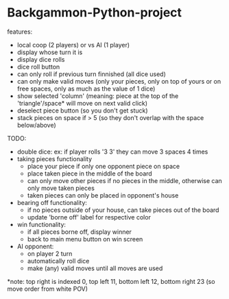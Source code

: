 # Backgammon-Python-project

features:
- local coop (2 players) or vs AI (1 player)
- display whose turn it is
- display dice rolls
- dice roll button
- can only roll if previous turn finnished (all dice used)
- can only make valid moves (only your pieces, only on top of yours or on free spaces, only as much as the value of 1 dice)
- show selected 'column' (meaning: piece at the top of the 'triangle'/space* will move on next valid click)
- deselect piece button (so you don't get stuck)
- stack pieces on space if > 5 (so they don't overlap with the space below/above)


TODO:
- double dice: ex: if player rolls '3 3' they can move 3 spaces 4 times
- taking pieces functionality
	- place your piece if only one opponent piece on space
	- place taken piece in the middle of the board
	- can only move other pieces if no pieces in the middle, otherwise can only move taken pieces
	- taken pieces can only be placed in opponent's house
- bearing off functionality:
	- if no pieces outside of your house, can take pieces out of the board
	- update 'borne off' label for respective color
- win functionality:
	- if all pieces borne off, display winner
	- back to main menu button on win screen
- AI opponent:
	- on player 2 turn
	- automatically roll dice 
	- make (any) valid moves until all moves are used


*note: top right is indexed 0, top left 11, bottom left 12, bottom right 23 (so move order from white POV)
